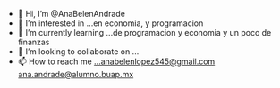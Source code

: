 - 👋 Hi, I’m @AnaBelenAndrade
- 👀 I’m interested in ...en economia, y programacion 
- 🌱 I’m currently learning ...de programacion y economia y un poco de finanzas 
- 💞️ I’m looking to collaborate on ...
- 📫 How to reach me ...anabelenlopez545@gmail.com 
ana.andrade@alumno.buap.mx 
<!---
AnabelenAndrade/AnabelenAndrade is a ✨ special ✨ repository because its `README.md` (this file) appears on your GitHub profile.
You can click the Preview link to take a look at your changes.
--->

